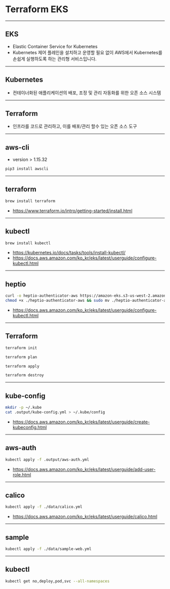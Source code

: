 # Terraform EKS

---

## EKS

* Elastic Container Service for Kubernetes
* Kubernetes 제어 플레인을 설치하고 운영할 필요 없이 AWS에서 Kubernetes를 손쉽게 실행하도록 하는 관리형 서비스입니다.

---

## Kubernetes

* 컨테이너화된 애플리케이션의 배포, 조정 및 관리 자동화를 위한 오픈 소스 시스템

---

## Terraform

* 인프라를 코드로 관리하고, 이를 배포/관리 할수 있는 오픈 소스 도구

---

## aws-cli

* version > 1.15.32

```bash
pip3 install awscli
```

---

## terraform

```bash
brew install terraform
```

* https://www.terraform.io/intro/getting-started/install.html

---

## kubectl

```bash
brew install kubectl
```

* https://kubernetes.io/docs/tasks/tools/install-kubectl/
* https://docs.aws.amazon.com/ko_kr/eks/latest/userguide/configure-kubectl.html

---

## heptio

```bash
curl -o heptio-authenticator-aws https://amazon-eks.s3-us-west-2.amazonaws.com/1.10.3/2018-06-05/bin/darwin/amd64/heptio-authenticator-aws
chmod +x ./heptio-authenticator-aws && sudo mv ./heptio-authenticator-aws /usr/local/bin/
```

* https://docs.aws.amazon.com/ko_kr/eks/latest/userguide/configure-kubectl.html

---

## Terraform

```bash
terraform init

terraform plan

terraform apply

terraform destroy
```

---

## kube-config

```bash
mkdir -p ~/.kube
cat .output/kube-config.yml > ~/.kube/config
```

* https://docs.aws.amazon.com/ko_kr/eks/latest/userguide/create-kubeconfig.html

---

## aws-auth

```bash
kubectl apply -f .output/aws-auth.yml
```

* https://docs.aws.amazon.com/ko_kr/eks/latest/userguide/add-user-role.html

---

## calico

```bash
kubectl apply -f ./data/calico.yml
```

* https://docs.aws.amazon.com/ko_kr/eks/latest/userguide/calico.html

---

## sample

```bash
kubectl apply -f ./data/sample-web.yml
```

---

## kubectl

```bash
kubectl get no,deploy,pod,svc --all-namespaces
```
